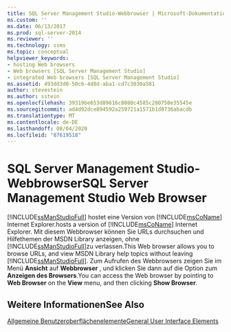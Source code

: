 ```yaml
---
title: SQL Server Management Studio-Webbrowser | Microsoft-Dokumentation
ms.custom: ''
ms.date: 06/13/2017
ms.prod: sql-server-2014
ms.reviewer: ''
ms.technology: ssms
ms.topic: conceptual
helpviewer_keywords:
- hosting Web browsers
- Web browsers [SQL Server Management Studio]
- integrated Web browsers [SQL Server Management Studio]
ms.assetid: 493dd3d0-50c6-4d8d-aba1-cd7c3030a581
author: stevestein
ms.author: sstein
ms.openlocfilehash: 39319be653d89616c8080c4585c280750e35545e
ms.sourcegitcommit: ad4d92dce894592a259721a1571b1d8736abacdb
ms.translationtype: MT
ms.contentlocale: de-DE
ms.lasthandoff: 08/04/2020
ms.locfileid: "87619518"
---
```

# <a name="sql-server-management-studio-web-browser"></a><span data-ttu-id="f9bf4-102">SQL Server Management Studio-Webbrowser</span><span class="sxs-lookup"><span data-stu-id="f9bf4-102">SQL Server Management Studio Web Browser</span></span>
  [!INCLUDE[ssManStudioFull](../includes/ssmanstudiofull-md.md)] <span data-ttu-id="f9bf4-103">hostet eine Version von [!INCLUDE[msCoName](../includes/msconame-md.md)] Internet Explorer.</span><span class="sxs-lookup"><span data-stu-id="f9bf4-103">hosts a version of [!INCLUDE[msCoName](../includes/msconame-md.md)] Internet Explorer.</span></span> <span data-ttu-id="f9bf4-104">Mit diesem Webbrowser können Sie URLs durchsuchen und Hilfethemen der MSDN Library anzeigen, ohne [!INCLUDE[ssManStudioFull](../includes/ssmanstudiofull-md.md)]zu verlassen.</span><span class="sxs-lookup"><span data-stu-id="f9bf4-104">This Web browser allows you to browse URLs, and view MSDN Library help topics without leaving [!INCLUDE[ssManStudioFull](../includes/ssmanstudiofull-md.md)].</span></span> <span data-ttu-id="f9bf4-105">Zum Aufrufen des Webbrowsers zeigen Sie im Menü **Ansicht** auf **Webbrowser** , und klicken Sie dann auf die Option zum **Anzeigen des Browsers**.</span><span class="sxs-lookup"><span data-stu-id="f9bf4-105">You can access the Web browser by pointing to **Web Browser** on the **View** menu, and then clicking **Show Browser**.</span></span>  
  
## <a name="see-also"></a><span data-ttu-id="f9bf4-106">Weitere Informationen</span><span class="sxs-lookup"><span data-stu-id="f9bf4-106">See Also</span></span>  
 [<span data-ttu-id="f9bf4-107">Allgemeine Benutzeroberflächenelemente</span><span class="sxs-lookup"><span data-stu-id="f9bf4-107">General User Interface Elements</span></span>](general-user-interface-elements.md)  
  
  
